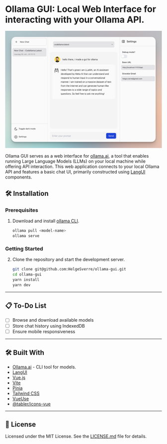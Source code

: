 # Ollama GUI: Local Web Interface for interacting with your Ollama API.

<p align="center">
  <img src=".github/header.png" alt="Ollama GUI logo">
</p>

Ollama GUI serves as a web interface for [ollama.ai](https://ollama.ai/download), a tool that enables running Large
Language Models (LLMs) on your local machine while offering API interaction. This web application connects to your local
Ollama API and features a basic chat UI, primarily constructed using [LangUI](https://www.langui.dev/) components.

## 🛠 Installation

### Prerequisites

1. Download and install [ollama CLI](https://ollama.ai/download).

   ```bash
   ollama pull <model-name>
   ollama serve
   ```

### Getting Started

2. Clone the repository and start the development server.

   ```bash
   git clone git@github.com:HelgeSverre/ollama-gui.git
   cd ollama-gui
   yarn install
   yarn dev
   ```

---

## 📋 To-Do List

- [ ] Browse and download available models
- [ ] Store chat history using IndexedDB
- [ ] Ensure mobile responsiveness

---

## 🛠 Built With

- [Ollama.ai](https://ollama.ai/) - CLI tool for models.
- [LangUI](https://www.langui.dev/)
- [Vue.js](https://vuejs.org/)
- [Vite](https://vitejs.dev/)
- [Pinia](https://pinia.esm.dev/)
- [Tailwind CSS](https://tailwindcss.com/)
- [VueUse](https://vueuse.org/)
- [@tabler/icons-vue](https://github.com/tabler/icons-vue)

---

## 📝 License

Licensed under the MIT License. See the [LICENSE.md](LICENSE.md) file for details.
